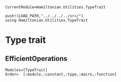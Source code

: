 ```@meta
CurrentModule=Hamiltonian.Utilities.TypeTrait
```

```@setup typetrait
push!(LOAD_PATH,"../../../../src/")
using Hamiltonian.Utilities.TypeTrait
```

# Type trait

## EfficientOperations

```@autodocs
Modules=[TypeTrait]
Order=  [:module,:constant,:type,:macro,:function]
```
